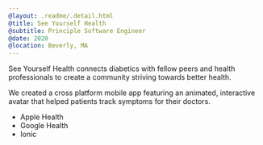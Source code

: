 ```yaml
---
@layout: .readme/.detail.html
@title: See Yourself Health
@subtitle: Principle Software Engineer
@date: 2020
@location: Beverly, MA
---
```

See Yourself Health connects diabetics with fellow peers and health
professionals to create a community striving towards better health.

We created a cross platform mobile app featuring an animated, interactive avatar
that helped patients track symptoms for their doctors.

- Apple Health
- Google Health
- Ionic
